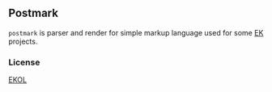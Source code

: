 ## Postmark

`postmark` is parser and render for simple markup language used for some [EK](https://github.com/essentialkaos) projects.

### License

[EKOL](https://essentialkaos.com/ekol)
